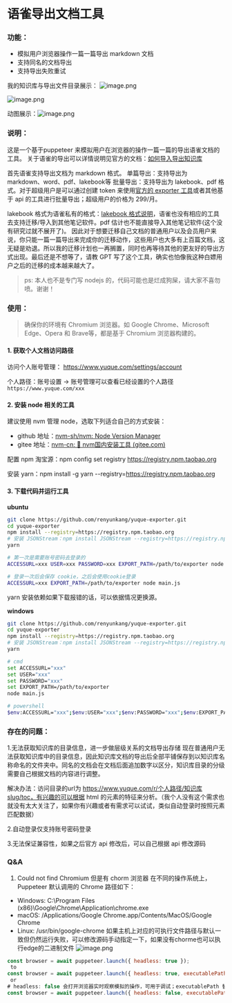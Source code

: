 
# 语雀导出文档工具
### 功能：

- 模拟用户浏览器操作一篇一篇导出 markdown 文档
- 支持同名的文档导出
- 支持导出失败重试

我的知识库与导出文件目录展示：
![image.png](https://images.ryken.cloud/2023/05/91804cc3646d6356cd7458c9a12444fc.png)

![image.png](https://images.ryken.cloud/2023/05/4b3a4e4207ead71f15600806c12a5c1d.png)

动图展示：![image.png](./images/exporter.gif)

### 说明：

这是一个基于puppeteer 来模拟用户在浏览器的操作一篇一篇的导出语雀文档的工具。
关于语雀的导出可以详情说明见官方的文档：[如何导入导出知识库](https://www.yuque.com/yuque/thyzgp/import-lake-to-lark) 

首先语雀支持导出文档为 markdown 格式。
单篇导出：支持导出为 markdown、word、pdf、lakebook等
批量导出：支持导出为 lakebook、pdf 格式。对于超级用户是可以通过创建 token 来使用[官方的 exporter 工具](https://github.com/yuque/yuque-exporter)或者其他基于 api 的工具进行批量导出；超级用户的价格为 299/月。

lakebook 格式为语雀私有的格式：[lakebook 格式说明](https://www.yuque.com/yuque/developer/lt69uo)，语雀也没有相应的工具去支持迁移/导入到其他笔记软件。pdf 估计也不能直接导入其他笔记软件(这个没有研究过就不展开了)。
因此对于想要迁移自己文档的普通用户以及会员用户来说，你只能一篇一篇导出来完成你的迁移动作，这些用户也大多有上百篇文档，这无疑是劝退。所以我的迁移计划也一再搁置，同时也再等待其他的更友好的导出方式出现。最后还是不想等了，请教 GPT 写了这个工具，确实也怕像我这种白嫖用户之后的迁移的成本越来越大了。

> ps: 本人也不是专门写 nodejs 的，代码可能也是烂成狗屎，请大家不喜勿喷。谢谢！

### 使用：
> 确保你的环境有 Chromium 浏览器。如 Google Chrome、Microsoft Edge、Opera 和 Brave等，都是基于 Chromium 浏览器构建的。

#### 1. 获取个人文档访问路径
访问个人账号管理： https://www.yuque.com/settings/account

个人路径：账号设置 -> 账号管理可以查看已经设置的个人路径 `https://www.yuque.com/xxx`

#### 2. 安装 node 相关的工具
建议使用 nvm 管理 node，选取下列适合自己的方式安装：
- github 地址：[nvm-sh/nvm: Node Version Manager](https://github.com/nvm-sh/nvm)
- gitee 地址：[nvm-cn: 🧊 nvm国内安装工具 (gitee.com)](https://gitee.com/RubyKids/nvm-cn)

配置 npm 淘宝源：npm config set registry https://registry.npm.taobao.org

安装 yarn：npm install -g yarn --registry=https://registry.npm.taobao.org

#### 3. 下载代码并运行工具
**ubuntu**
```bash
git clone https://github.com/renyunkang/yuque-exporter.git
cd yuque-exporter
npm install --registry=https://registry.npm.taobao.org
# 安装 JSONStream：npm install JSONStream --registry=https://registry.npm.taobao.org
yarn

# 第一次是需要账号密码去登录的
ACCESSURL=xxx USER=xxx PASSWORD=xxx EXPORT_PATH=/path/to/exporter node main.js

# 登录一次后会保存 cookie，之后会使用cookie登录
ACCESSURL=xxx EXPORT_PATH=/path/to/exporter node main.js
```

yarn 安装依赖如果下载报错的话，可以依据情况更换源。

**windows**
```bash
git clone https://github.com/renyunkang/yuque-exporter.git
cd yuque-exporter
npm install --registry=https://registry.npm.taobao.org
# 安装 JSONStream：npm install JSONStream --registry=https://registry.npm.taobao.org
yarn

# cmd
set ACCESSURL="xxx"
set USER="xxx"
set PASSWORD="xxx"
set EXPORT_PATH=/path/to/exporter
node main.js

# powershell
$env:ACCESSURL="xxx";$env:USER="xxx";$env:PASSWORD="xxx";$env:EXPORT_PATH="/path/to/exporter"; node .\main.js
```

### 存在的问题：
1.无法获取知识库的目录信息，进一步做层级关系的文档导出存储
现在普通用户无法获取知识库中的目录信息，因此知识库文档的导出后全部平铺保存到以知识库名称命名的文件夹中。同名的文档会在文档后面追加数字以区分，知识库目录的分级需要自己根据文档的内容进行调整。

解决办法：访问目录的url为 https://www.yuque.com/r/个人路径/知识库slug/toc，有兴趣的可以根据 html 的元素的特征来分析。（我个人没有这个需求也就没有太大关注了，如果你有兴趣或者有需求可以试试，类似自动登录时按照元素匹配数据）

2.自动登录仅支持账号密码登录

3.无法保证兼容性，如果之后官方 api 修改后，可以自己根据 api 修改源码

### Q&A
1.  Could not find Chromium 但是有 chorm 浏览器
在不同的操作系统上，Puppeteer 默认调用的 Chrome 路径如下：
-   Windows: C:\Program Files (x86)\Google\Chrome\Application\chrome.exe
-   macOS: /Applications/Google Chrome.app/Contents/MacOS/Google Chrome
-   Linux: /usr/bin/google-chrome
如果主机上对应的可执行文件路径与默认一致但仍然运行失败，可以修改源码手动指定一下，如果没有chorme也可以执行edge的二进制文件
![image.png](https://images.ryken.cloud/2023/05/eb093fe57cb0b6cc557a9616f5899445.png)
```js
const browser = await puppeteer.launch({ headless: true });
 to
const browser = await puppeteer.launch({ headless: true, executablePath: '/usr/bin/google-chrome' });
 or
# headless: false 会打开浏览器实时观察模拟的操作，可用于调试；executablePath 替换为自己本机对应路径
const browser = await puppeteer.launch({ headless: false, executablePath: "C:\\Program Files (x86)\\Microsoft\\Edge\\Application\\msedge.exe" });
```

